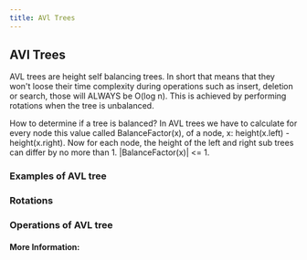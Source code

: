 ```yaml
---
title: AVl Trees
---
```

## AVl Trees

AVL trees are height self balancing trees. In short that means that they won't loose their time complexity during operations such as insert, deletion or search, those will ALWAYS be O(log n). This is achieved by performing rotations when the tree is unbalanced. 

How to determine if a tree is balanced? In AVL trees we have to calculate for every node this value called BalanceFactor(x), of a node, x: height(x.left) - height(x.right). Now for each node, the height of the left and right sub trees can differ by no more than 1. |BalanceFactor(x)| <= 1.

### Examples of AVL tree

### Rotations

### Operations of AVL tree




<!-- The article goes here, in GitHub-flavored Markdown. Feel free to add YouTube videos, images, and CodePen/JSBin embeds  -->

#### More Information:
<!-- Please add any articles you think might be helpful to read before writing the article -->


